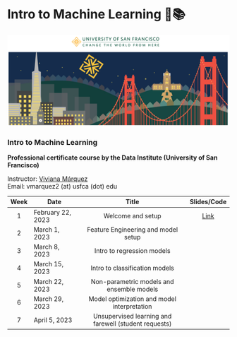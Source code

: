 # Intro to Machine Learning 🤖📚

![usf](./img/all/bridge_usf.png)

### Intro to Machine Learning
**Professional certificate course by the Data Institute (University of San Francisco)**

Instructor: [Viviana Márquez](https://www.linkedin.com/in/vivianamarquez/)<br>
Email: vmarquez2 (at) usfca (dot) edu

| **Week** | **Date**         |                       **Title**                       | **Slides/Code** |
|:---------:|------------------|:-----------------------------------------------------:|:--------:|
|     1     | February 22, 2023 | Welcome and setup                                     |   [Link](https://github.com/vivianamarquez/Intro-to-Machine-Learning/blob/main/1_welcome_setup/Welcome.ipynb)       |
|     2     | March 1, 2023    | Feature Engineering and model setup                   |          |
|     3     | March 8, 2023    | Intro to regression models                            |          |
|     4     | March 15, 2023   | Intro to classification models                        |          |
|     5     | March 22, 2023   | Non-parametric models and ensemble models             |          |
|     6     | March 29, 2023   | Model optimization and model interpretation           |          |
|     7     | April 5, 2023    | Unsupervised learning and farewell (student requests) |          |